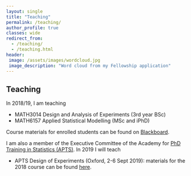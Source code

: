 ```yaml
---
layout: single
title: "Teaching"
permalink: /teaching/
author_profile: true
classes: wide
redirect_from: 
  - /teaching/
  - /teaching.html
header: 
 image: /assets/images/wordcloud.jpg
 image_description: "Word cloud from my Fellowship application"  
---
```


## Teaching

In 2018/19, I am teaching

- MATH3014 Design and Analysis of Experiments (3rd year BSc)
- MATH6157 Applied Statistical Modelling (MSc and iPhD)

Course materials for enrolled students can be found on [Blackboard](https://blackboard.soton.ac.uk).

I am also a member of the Executive Committee of the Academy for [PhD Training in Statistics (APTS)](http://www.apts.ac.uk/). In 2019 I will teach

- APTS Design of Experiments (Oxford, 2-6 Sept 2019): materials for the 2018 course can be found [here](https://statsdavew.github.io/apts.doe/).


